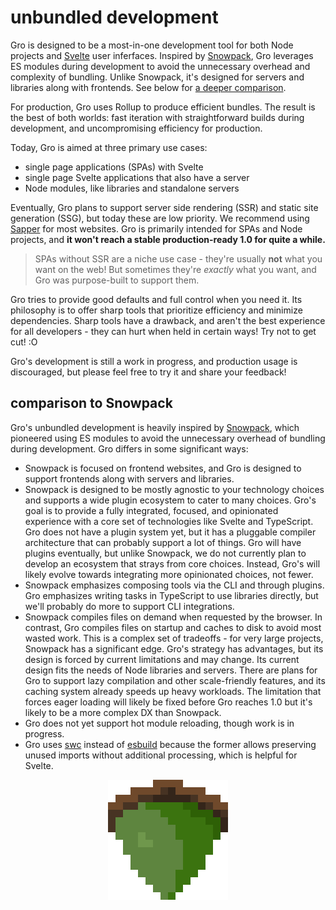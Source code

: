 # unbundled development

Gro is designed to be a most-in-one development tool for both Node projects and
[Svelte](https://github.com/sveltejs/svelte) user inferfaces.
Inspired by [Snowpack](https://github.com/pikapkg/snowpack),
Gro leverages ES modules during development
to avoid the unnecessary overhead and complexity of bundling.
Unlike Snowpack, it's designed for servers and libraries along with frontends.
See below for [a deeper comparison](#comparison-to-snowpack).

For production, Gro uses Rollup to produce efficient bundles.
The result is the best of both worlds:
fast iteration with straightforward builds during development,
and uncompromising efficiency for production.

Today, Gro is aimed at three primary use cases:

- single page applications (SPAs) with Svelte
- single page Svelte applications that also have a server
- Node modules, like libraries and standalone servers

Eventually, Gro plans to support
server side rendering (SSR) and static site generation (SSG),
but today these are low priority.
We recommend using [Sapper](https://github.com/sveltejs/sapper) for most websites.
Gro is primarily intended for SPAs and Node projects,
and **it won't reach a stable production-ready 1.0 for quite a while.**

> SPAs without SSR are a niche use case - they're usually **not** what you want on the web!
> But sometimes they're _exactly_ what you want, and Gro was purpose-built to support them.

Gro tries to provide good defaults and full control when you need it.
Its philosophy is to offer sharp tools
that prioritize efficiency and minimize dependencies.
Sharp tools have a drawback, and aren't the best experience for all developers -
they can hurt when held in certain ways! Try not to get cut! :O

Gro's development is still a work in progress, and production usage is discouraged,
but please feel free to try it and share your feedback!

## comparison to Snowpack

Gro's unbundled development is heavily inspired by [Snowpack](https://github.com/pikapkg/snowpack),
which pioneered using ES modules to avoid the unnecessary overhead of bundling during development.
Gro differs in some significant ways:

- Snowpack is focused on frontend websites,
  and Gro is designed to support frontends along with servers and libraries.
- Snowpack is designed to be mostly agnostic to your technology choices
  and supports a wide plugin ecosystem to cater to many choices.
  Gro's goal is to provide a fully integrated, focused, and opinionated experience
  with a core set of technologies like Svelte and TypeScript.
  Gro does not have a plugin system yet,
  but it has a pluggable compiler architecture that can probably support a lot of things.
  Gro will have plugins eventually, but unlike Snowpack,
  we do not currently plan to develop an ecosystem that strays from core choices.
  Instead, Gro's will likely evolve towards integrating more opinionated choices, not fewer.
- Snowpack emphasizes composing tools via the CLI and through plugins.
  Gro emphasizes writing tasks in TypeScript to use libraries directly,
  but we'll probably do more to support CLI integrations.
- Snowpack compiles files on demand when requested by the browser.
  In contrast, Gro compiles files on startup and caches to disk to avoid most wasted work.
  This is a complex set of tradeoffs - for very large projects, Snowpack has a significant edge.
  Gro's strategy has advantages, but its design is forced by current limitations and may change.
  Its current design fits the needs of Node libraries and servers.
  There are plans for Gro to support lazy compilation and other scale-friendly features,
  and its caching system already speeds up heavy workloads.
  The limitation that forces eager loading will likely be fixed before Gro reaches 1.0
  but it's likely to be a more complex DX than Snowpack.
- Gro does not yet support hot module reloading, though work is in progress.
- Gro uses [swc](https://github.com/swc-project/swc)
  instead of [esbuild](https://github.com/evanw/esbuild)
  because the former allows preserving unused imports without additional processing,
  which is helpful for Svelte.

<p align="center">
  <a href="https://github.com/feltcoop/gro">
    <img src="/src/frontend/favicon.png" width="192" height="192">
  </a>
</p>
